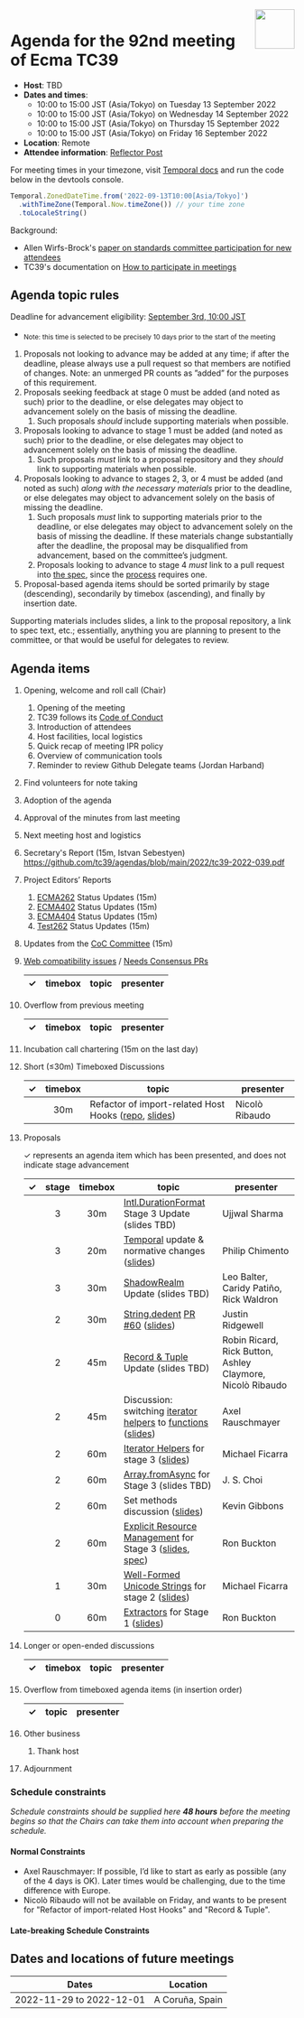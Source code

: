
<img src="../images/Ecma_RVB-003.jpg" align="right" height="70" alt="" />

# Agenda for the 92nd meeting of Ecma TC39

- **Host**: TBD
- **Dates and times**:
  - 10:00 to 15:00 JST (Asia/Tokyo) on Tuesday 13 September 2022
  - 10:00 to 15:00 JST (Asia/Tokyo) on Wednesday 14 September 2022
  - 10:00 to 15:00 JST (Asia/Tokyo) on Thursday 15 September 2022
  - 10:00 to 15:00 JST (Asia/Tokyo) on Friday 16 September 2022
- **Location**: Remote
- **Attendee information**: [Reflector Post](https://github.com/tc39/Reflector/issues/441)

For meeting times in your timezone, visit [Temporal docs](https://tc39.es/proposal-temporal/docs/) and run the code below in the devtools console.

```js
Temporal.ZonedDateTime.from('2022-09-13T10:00[Asia/Tokyo]')
  .withTimeZone(Temporal.Now.timeZone()) // your time zone
  .toLocaleString()
```

Background:
- Allen Wirfs-Brock's [paper on standards committee participation for new attendees](http://wirfs-brock.com/allen/files/papers/standpats-asianplop2016.pdf)
- TC39's documentation on [How to participate in meetings](https://github.com/tc39/how-we-work/blob/master/how-to-participate-in-meetings.md)

## Agenda topic rules

Deadline for advancement eligibility: [September 3rd, 10:00 JST](https://www.timeanddate.com/countdown/generic?p0=1440&iso=20220903T01&msg=TC39%20Submission%20deadline)
  - <sub>Note: this time is selected to be precisely 10 days prior to the start of the meeting</sub>

1. Proposals not looking to advance may be added at any time; if after the deadline, please always use a pull request so that members are notified of changes. Note: an unmerged PR counts as ”added” for the purposes of this requirement.
1. Proposals seeking feedback at stage 0 must be added (and noted as such) prior to the deadline, or else delegates may object to advancement solely on the basis of missing the deadline.
    1. Such proposals *should* include supporting materials when possible.
1. Proposals looking to advance to stage 1 must be added (and noted as such) prior to the deadline, or else delegates may object to advancement solely on the basis of missing the deadline.
    1. Such proposals *must* link to a proposal repository and they *should* link to supporting materials when possible.
1. Proposals looking to advance to stages 2, 3, or 4 must be added (and noted as such) *along with the necessary materials* prior to the deadline, or else delegates may object to advancement solely on the basis of missing the deadline.
    1. Such proposals *must* link to supporting materials prior to the deadline, or else delegates may object to advancement solely on the basis of missing the deadline. If these materials change substantially after the deadline, the proposal may be disqualified from advancement, based on the committee’s judgment.
    1. Proposals looking to advance to stage 4 *must* link to a pull request into [the spec](https://github.com/tc39/ecma262), since the [process](https://tc39.github.io/process-document/) requires one.
1. Proposal-based agenda items should be sorted primarily by stage (descending), secondarily by timebox (ascending), and finally by insertion date.

Supporting materials includes slides, a link to the proposal repository, a link to spec text, etc.; essentially, anything you are planning to present to the committee, or that would be useful for delegates to review.

## Agenda items

1. Opening, welcome and roll call (Chair)
    1. Opening of the meeting
    1. TC39 follows its [Code of Conduct](https://tc39.github.io/code-of-conduct/)
    1. Introduction of attendees
    1. Host facilities, local logistics
    1. Quick recap of meeting IPR policy
    1. Overview of communication tools
    1. Reminder to review Github Delegate teams (Jordan Harband)
1. Find volunteers for note taking
1. Adoption of the agenda
1. Approval of the minutes from last meeting
1. Next meeting host and logistics
1. Secretary's Report (15m, Istvan Sebestyen) https://github.com/tc39/agendas/blob/main/2022/tc39-2022-039.pdf
1. Project Editors’ Reports
    1. [ECMA262](https://github.com/tc39/ecma262) Status Updates (15m)
    1. [ECMA402](https://github.com/tc39/ecma402) Status Updates (15m)
    1. [ECMA404](https://www.ecma-international.org/publications/standards/Ecma-404.htm) Status Updates (15m)
    1. [Test262](https://github.com/tc39/test262) Status Updates (15m)
1. Updates from the [CoC Committee](https://tc39.es/code-of-conduct/#code-of-conduct-committee) (15m)
1. [Web compatibility issues](https://github.com/tc39/ecma262/issues?utf8=✓&q=is%3Aopen+label%3A%22web+reality%22+is%3Aissue) / [Needs Consensus PRs](https://github.com/tc39/ecma262/pulls?q=is%3Apr+is%3Aopen+label%3A%22needs+consensus%22)

    | ✓ | timebox | topic | presenter |
    |:-:|:-------:|-------|-----------|

1. Overflow from previous meeting

    | ✓ | timebox | topic | presenter |
    |:-:|:-------:|-------|-----------|

1. Incubation call chartering (15m on the last day)

1. Short (&le;30m) Timeboxed Discussions

    | ✓ | timebox | topic | presenter |
    |:-:|:-------:|-------|-----------|
    |   | 30m     | Refactor of import-related Host Hooks ([repo](https://github.com/nicolo-ribaudo/modules-import-hooks-refactor), [slides](https://docs.google.com/presentation/d/1RVUE-MENQT8dj2wxvMLMDxg_VoMOwiwNQQged39QIEU/edit?usp=sharing)) | Nicolò Ribaudo |

1. Proposals

    ✓ represents an agenda item which has been presented, and does not indicate stage advancement

    | ✓ | stage | timebox | topic | presenter |
    |:-:|:-----:|:-------:|-------|-----------|
    |   | 3     | 30m     | [Intl.DurationFormat](https://github.com/tc39/proposal-intl-duration-format) Stage 3 Update (slides TBD) | Ujjwal Sharma |
    |   | 3     | 20m     | [Temporal](https://github.com/tc39/proposal-temporal) update & normative changes ([slides](https://ptomato.name/talks/tc39-2022-09/)) | Philip Chimento |
    |   | 3     | 30m     | [ShadowRealm](https://github.com/tc39/proposal-shadowrealm) Update (slides TBD) | Leo Balter, Caridy Patiño, Rick Waldron |
    |   | 2     | 30m     | [String.dedent](https://github.com/tc39/proposal-string-dedent) [PR #60](https://github.com/tc39/proposal-string-dedent/pull/60) ([slides](https://docs.google.com/presentation/d/1uSUYGTOhPUzxcp8ZzTNFGF64lFMfnriEJRGQtoCXzRc/edit?usp=sharing)) | Justin Ridgewell |
    |   | 2     | 45m     | [Record & Tuple](https://github.com/tc39/proposal-record-tuple) Update (slides TBD) | Robin Ricard, Rick Button, Ashley Claymore, Nicolò Ribaudo |
    |   | 2     | 45m     | Discussion: switching [iterator helpers](https://github.com/tc39/proposal-iterator-helpers) to [functions](https://github.com/rauschma/iterable) ([slides](https://speakerdeck.com/rauschma/iteration-helper-functions)) | Axel Rauschmayer |
    |   | 2     | 60m     | [Iterator Helpers](https://github.com/tc39/proposal-iterator-helpers) for stage 3 ([slides](https://docs.google.com/presentation/d/14oZanWyqMBFyplX28d3U3Z2mjARqyJwaq1dF4dh2Ckc/edit)) | Michael Ficarra |
    |   | 2     | 60m     | [Array.fromAsync](https://github.com/tc39/proposal-array-from-async) for Stage 3 (slides TBD) | J. S. Choi |
    |   | 2     | 60m     | Set methods discussion ([slides](https://docs.google.com/presentation/d/1HCqPMsWiTtsn92gA3b1luVpnVHWVVR0iKaAE0marxkA)) | Kevin Gibbons |
    |   | 2     | 60m     | [Explicit Resource Management](https://github.com/tc39/proposal-explicit-resource-management) for Stage 3 ([slides](https://1drv.ms/p/s!AjgWTO11Fk-TkoEvgEld8y2bGCjTlw?e=ySkk5z), [spec](https://tc39.es/proposal-explicit-resource-management/)) | Ron Buckton |
    |   | 1     | 30m     | [Well-Formed Unicode Strings](https://github.com/tc39/proposal-is-usv-string) for stage 2 ([slides](https://docs.google.com/presentation/d/1sLnW8ARsJ66szQl_WglqV69m49CcKzOhGJ3vQA5Gv_I/edit)) | Michael Ficarra |
    |   | 0     | 60m     | [Extractors](https://github.com/rbuckton/proposal-extractors) for Stage 1 ([slides](https://1drv.ms/p/s!AjgWTO11Fk-TkoEtBecgCeh0FRhDqw?e=6ahvlJ)) | Ron Buckton |

1. Longer or open-ended discussions

    | ✓ | timebox | topic | presenter |
    |:-:|:-------:|-------|-----------|

1. Overflow from timeboxed agenda items (in insertion order)

    | ✓ | topic | presenter |
    |:-:|-------|-----------|

1. Other business
    1. Thank host
1. Adjournment

### Schedule constraints

_Schedule constraints should be supplied here **48 hours** before the meeting begins so that the Chairs can take them into account when preparing the schedule._

<!-- Be specific! Provide a full name, date and time range that they will or will not be available, and which sessions they are trying to prioritize. Satisfaction not guaranteed, but more information is useful. Conflicting constraints honored on a first-come, first served basis. -->

#### Normal Constraints

<!-- Constraints supplied more than 48 hours before the meeting should go here -->

- Axel Rauschmayer: If possible, I’d like to start as early as possible (any of the 4 days is OK). Later times would be challenging, due to the time difference with Europe.
- Nicolò Ribaudo will not be available on Friday, and wants to be present for "Refactor of import-related Host Hooks" and "Record & Tuple".

#### Late-breaking Schedule Constraints

<!-- Constraints supplied less than 48 hours before the meeting should go here -->


## Dates and locations of future meetings

| Dates                    | Location                       |
|--------------------------|--------------------------------|
| 2022-11-29 to 2022-12-01 | A Coruña, Spain                |

